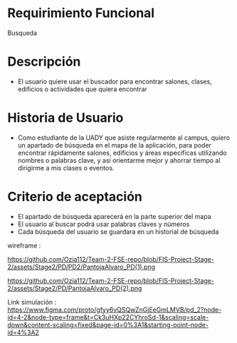 # Requirimiento Funcional 
Busqueda
# Descripción 
* El usuario quiere usar el buscador para encontrar salones, clases, edificios o actividades que quiera encontrar 
# Historia de Usuario 
* Como estudiante de la UADY que asiste regularmente al campus, quiero un apartado de búsqueda en el mapa de la aplicación, para poder encontrar rápidamente salones, edificios y áreas específicas utilizando nombres o palabras clave, y así orientarme mejor y ahorrar tiempo al dirigirme a mis clases o eventos.
# Criterio de aceptación 
* El apartado de búsqueda aparecerá en la parte superior del mapa 
* El usuario al buscar podrá usar palabras claves y números
* Cada búsqueda del usuario se guardara en un historial de búsqueda

wireframe :

https://github.com/Ozia112/Team-2-FSE-repo/blob/FIS-Project-Stage-2/assets/Stage2/PD/PD2/PantojaAlvaro_PD(1).png

https://github.com/Ozia112/Team-2-FSE-repo/blob/FIS-Project-Stage-2/assets/Stage2/PD/PantojaAlvaro_PD(2).png


 Link simulación : 
 https://www.figma.com/proto/gfyy6vQSQwZnGjEeGmLMVB/pd_2?node-id=4-2&node-type=frame&t=Ck3uHXp22CYhroSd-1&scaling=scale-down&content-scaling=fixed&page-id=0%3A1&starting-point-node-id=4%3A2
